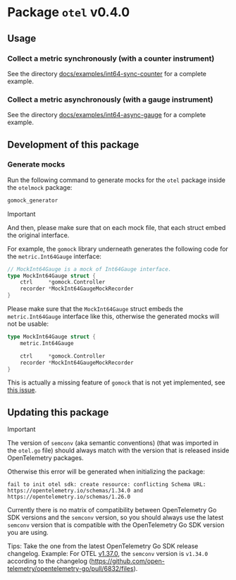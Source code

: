 # Package `otel` v0.4.0

## Usage

### Collect a metric synchronously (with a counter instrument)

See the directory [docs/examples/int64-sync-counter](docs/examples/int64-sync-counter) for a complete example.

### Collect a metric asynchronously (with a gauge instrument)

See the directory [docs/examples/int64-async-gauge](docs/examples/int64-async-gauge) for a complete example.

## Development of this package

### Generate mocks

Run the following command to generate mocks for the `otel` package inside the `otelmock` package:
```bash
gomock_generator
```

> [!IMPORTANT]
> And then, please make sure that on each mock file, that each struct embed the original interface.

For example, the `gomock` library underneath generates the following code for the `metric.Int64Gauge` interface:
```go
// MockInt64Gauge is a mock of Int64Gauge interface.
type MockInt64Gauge struct {
	ctrl     *gomock.Controller
	recorder *MockInt64GaugeMockRecorder
}
```

Please make sure that the `MockInt64Gauge` struct embeds the `metric.Int64Gauge` interface like this, otherwise the generated mocks will not be usable:
```go
type MockInt64Gauge struct {
	metric.Int64Gauge

	ctrl     *gomock.Controller
	recorder *MockInt64GaugeMockRecorder
}
```

This is actually a missing feature of `gomock` that is not yet implemented, see [this issue](https://github.com/uber-go/mock/issues/64).

## Updating this package

> [!IMPORTANT]
> The version of `semconv` (aka semantic conventions) (that was imported in the `otel.go` file) should always match with the version that is released inside OpenTelemetry packages.

Otherwise this error will be generated when initializing the package:
```plaintext
fail to init otel sdk: create resource: conflicting Schema URL: https://opentelemetry.io/schemas/1.34.0 and https://opentelemetry.io/schemas/1.26.0
```

Currently there is no matrix of compatibility between OpenTelemetry Go SDK versions and the `semconv` version,
so you should always use the latest `semconv` version that is compatible with the OpenTelemetry Go SDK version you are using.

Tips: Take the one from the latest OpenTelemetry Go SDK release changelog.
Example: For OTEL [v1.37.0](https://github.com/open-telemetry/opentelemetry-go/releases/tag/v1.37.0), the `semconv` version is `v1.34.0` according to the changelog (https://github.com/open-telemetry/opentelemetry-go/pull/6832/files).
